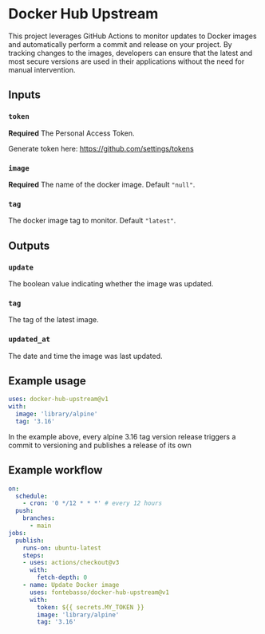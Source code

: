 # Docker Hub Upstream

This project leverages GitHub Actions to monitor updates to Docker images and automatically perform a commit and release on your project. By tracking changes to the images, developers can ensure that the latest and most secure versions are used in their applications without the need for manual intervention.

## Inputs

### `token`

**Required** The Personal Access Token.

Generate token here: https://github.com/settings/tokens

### `image`

**Required** The name of the docker image. Default `"null"`.

### `tag`

The docker image tag to monitor. Default `"latest"`.

## Outputs

### `update`

The boolean value indicating whether the image was updated.

### `tag`

The tag of the latest image.

### `updated_at`

The date and time the image was last updated.

## Example usage

```yaml
uses: docker-hub-upstream@v1
with:
  image: 'library/alpine'
  tag: '3.16'
```

In the example above, every alpine 3.16 tag version release triggers a commit to versioning and publishes a release of its own

## Example workflow

```yaml
on:
  schedule:
    - cron: '0 */12 * * *' # every 12 hours
  push:
    branches:
      - main
jobs:
  publish:
    runs-on: ubuntu-latest
    steps:
    - uses: actions/checkout@v3
      with:
        fetch-depth: 0
    - name: Update Docker image
      uses: fontebasso/docker-hub-upstream@v1
      with:
        token: ${{ secrets.MY_TOKEN }}
        image: 'library/alpine'
        tag: '3.16'

